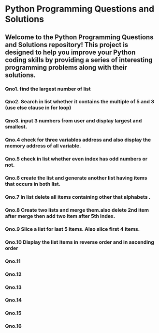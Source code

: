 <h1>Python Programming Questions and Solutions</h1>
<h2>Welcome to the Python Programming Questions and Solutions repository! 
This project is designed to help you improve your Python coding skills by providing a series of interesting programming problems along with their solutions.</h2>

<h3>Qno1. find the largest number of list</h3>


<h3>Qno2. Search in list whether it contains the multiple of 5 and 3 (use else clause in for loop)</h3>

<h3>Qno3. input 3 numbers from user and display largest and smallest.</h3>

<h3>Qno.4 check for three variables address and also display the memory address of all variable.</h3>

<h3>Qno.5 check in list whether even index has odd numbers or not.</h3>

<h3>Qno.6 create the list and generate another list having items that occurs in both list.</h3>

<h3>Qno.7 In list delete all items containing other that alphabets .</h3>

<h3>Qno.8 Create two lists and merge them.also delete 2nd item after merge then add two item after 5th index. </h3>

<h3>Qno.9 Slice a list for last 5 items. Also slice first 4 items. </h3>

<h3>Qno.10 Display the list items in reverse order and in ascending order</h3>

<h3>Qno.11 </h3>

<h3>Qno.12 </h3>

<h3>Qno.13 </h3>

<h3>Qno.14 </h3>

<h3>Qno.15 </h3>

<h3>Qno.16 </h3>
